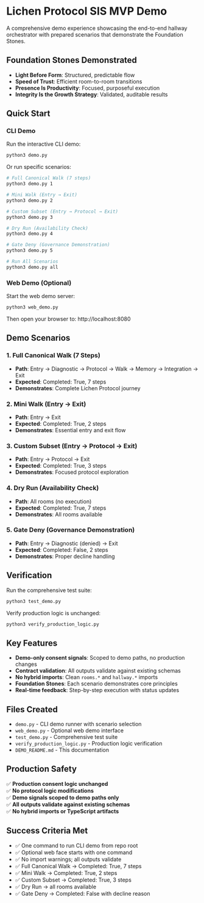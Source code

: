 # Lichen Protocol SIS MVP Demo

A comprehensive demo experience showcasing the end-to-end hallway orchestrator with prepared scenarios that demonstrate the Foundation Stones.

## Foundation Stones Demonstrated

- **Light Before Form**: Structured, predictable flow
- **Speed of Trust**: Efficient room-to-room transitions  
- **Presence Is Productivity**: Focused, purposeful execution
- **Integrity Is the Growth Strategy**: Validated, auditable results

## Quick Start

### CLI Demo

Run the interactive CLI demo:

```bash
python3 demo.py
```

Or run specific scenarios:

```bash
# Full Canonical Walk (7 steps)
python3 demo.py 1

# Mini Walk (Entry → Exit)
python3 demo.py 2

# Custom Subset (Entry → Protocol → Exit)
python3 demo.py 3

# Dry Run (Availability Check)
python3 demo.py 4

# Gate Deny (Governance Demonstration)
python3 demo.py 5

# Run All Scenarios
python3 demo.py all
```

### Web Demo (Optional)

Start the web demo server:

```bash
python3 web_demo.py
```

Then open your browser to: http://localhost:8080

## Demo Scenarios

### 1. Full Canonical Walk (7 Steps)
- **Path**: Entry → Diagnostic → Protocol → Walk → Memory → Integration → Exit
- **Expected**: Completed: True, 7 steps
- **Demonstrates**: Complete Lichen Protocol journey

### 2. Mini Walk (Entry → Exit)
- **Path**: Entry → Exit
- **Expected**: Completed: True, 2 steps
- **Demonstrates**: Essential entry and exit flow

### 3. Custom Subset (Entry → Protocol → Exit)
- **Path**: Entry → Protocol → Exit
- **Expected**: Completed: True, 3 steps
- **Demonstrates**: Focused protocol exploration

### 4. Dry Run (Availability Check)
- **Path**: All rooms (no execution)
- **Expected**: Completed: True, 7 steps
- **Demonstrates**: All rooms available

### 5. Gate Deny (Governance Demonstration)
- **Path**: Entry → Diagnostic (denied) → Exit
- **Expected**: Completed: False, 2 steps
- **Demonstrates**: Proper decline handling

## Verification

Run the comprehensive test suite:

```bash
python3 test_demo.py
```

Verify production logic is unchanged:

```bash
python3 verify_production_logic.py
```

## Key Features

- **Demo-only consent signals**: Scoped to demo paths, no production changes
- **Contract validation**: All outputs validate against existing schemas
- **No hybrid imports**: Clean `rooms.*` and `hallway.*` imports
- **Foundation Stones**: Each scenario demonstrates core principles
- **Real-time feedback**: Step-by-step execution with status updates

## Files Created

- `demo.py` - CLI demo runner with scenario selection
- `web_demo.py` - Optional web demo interface
- `test_demo.py` - Comprehensive test suite
- `verify_production_logic.py` - Production logic verification
- `DEMO_README.md` - This documentation

## Production Safety

✅ **Production consent logic unchanged**  
✅ **No protocol logic modifications**  
✅ **Demo signals scoped to demo paths only**  
✅ **All outputs validate against existing schemas**  
✅ **No hybrid imports or TypeScript artifacts**

## Success Criteria Met

- ✅ One command to run CLI demo from repo root
- ✅ Optional web face starts with one command
- ✅ No import warnings; all outputs validate
- ✅ Full Canonical Walk → Completed: True, 7 steps
- ✅ Mini Walk → Completed: True, 2 steps  
- ✅ Custom Subset → Completed: True, 3 steps
- ✅ Dry Run → all rooms available
- ✅ Gate Deny → Completed: False with decline reason
